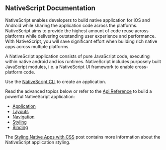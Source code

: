 NativeScript Documentation
----

NativeScript enables developers to build native application for iOS and Android while sharing the application code across the platforms. NativeScript aims to provide the highest amount of code reuse across platforms while delivering outstanding user experience and performance. With NativeScript, you will save significant effort when building rich native apps across multiple platforms.

A NativeScript application consists of pure JavaScript code, executing within native android and ios runtimes. NativeScript includes purposely built JavaScript modules, i.e. a NativeScript UI framework to enable cross-platform code.

Use the [NativeScript CLI](http://www.telerik.com/forums/using-the-cli-to-build-a-nativescript-application-f3de79aa6c37) to create an application.

Read the advanced topics below or refer to the [Api Reference](apireference/) to build a powerful NativeScript application:

- [Application](application.md)
- [Layouts](layouts.md)
- [Navigation](navigation.md)
- [Styling](styling.md)
- [Binding](bindings.md)

The [Styling Native Apps with CSS](http://developer.telerik.com/featured/styling-native-apps-css/) post contains more information about the NativeScript application styling.
